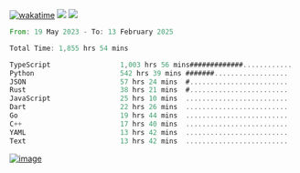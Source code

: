 [![wakatime](https://wakatime.com/badge/user/00eead22-fb14-4dd0-ab8a-3625cafbd50d.svg)](https://wakatime.com/@00eead22-fb14-4dd0-ab8a-3625cafbd50d)
![](https://komarev.com/ghpvc/?username=flatypus)
![](https://pixel.flatypus.me/flatypus?type=tracker)
<!--START_SECTION:waka-->

```rust
From: 19 May 2023 - To: 13 February 2025

Total Time: 1,855 hrs 54 mins

TypeScript                 1,003 hrs 56 mins#############............   53.83 %
Python                     542 hrs 39 mins #######..................   29.10 %
JSON                       57 hrs 24 mins  #........................   03.08 %
Rust                       38 hrs 21 mins  #........................   02.06 %
JavaScript                 25 hrs 10 mins  .........................   01.35 %
Dart                       22 hrs 26 mins  .........................   01.20 %
Go                         19 hrs 44 mins  .........................   01.06 %
C++                        17 hrs 40 mins  .........................   00.95 %
YAML                       13 hrs 42 mins  .........................   00.74 %
Text                       13 hrs 42 mins  .........................   00.73 %
```

<!--END_SECTION:waka-->
[<img alt="image" src="https://github.com/flatypus/flatypus/assets/68029599/0a302dc1-501c-43a0-ae8d-37ec4817f3bd">](https://flatypus.me)


